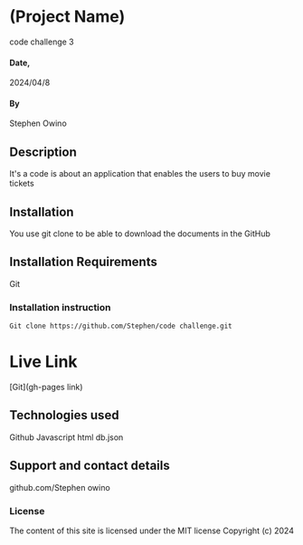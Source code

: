 # (Project Name)
code challenge 3
#### Date,
 2024/04/8

#### By 
Stephen Owino

## Description
It's a code is about an application that enables the users to buy movie tickets

## Installation
You use git clone to be able to download the documents in the GitHub

## Installation Requirements
Git

### Installation instruction
```
Git clone https://github.com/Stephen/code challenge.git

```

# Live Link
[Git](gh-pages link)

## Technologies used

Github
Javascript
html
db.json

## Support and contact details
github.com/Stephen owino

### License
The content of this site is licensed under the MIT license
Copyright (c) 2024
